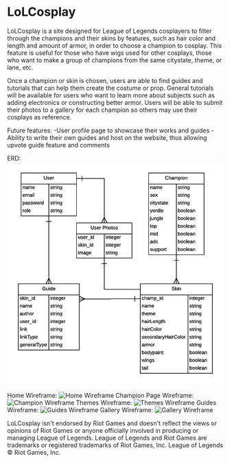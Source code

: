 # LoLCosplay

LoLCosplay is a site designed for League of Legends cosplayers to filter through the champions and their skins by features, such as hair color and length and amount of armor, in order to choose a champion to cosplay. This feature is useful for those who have wigs used for other cosplays, those who want to make a group of champions from the same citystate, theme, or lane, etc. 

Once a champion or skin is chosen, users are able to find guides and tutorials that can help them create the costume or prop. General tutorials will be available for users who want to learn more about subjects such as adding electronics or constructing better armor. Users will be able to submit their photos to a gallery for each champion so others may use their cosplays as reference.

Future features:
	-User profile page to showcase their works and guides
	-Ability to write their own guides and host on the website, thus allowing upvote guide feature and comments

ERD:
![ERD](app/assets/images/ERD.png)

Home Wireframe:
![Home Wireframe](https://www.dropbox.com/s/ys6qjgve6o0gtot/Home.png?dl=0)
Champion Page Wireframe:
![Champion Wireframe](https://www.dropbox.com/s/zlzxyzdpxcrvv79/Champion%20Page.png?dl=0)
Themes Wireframe:
![Themes Wireframe](https://www.dropbox.com/s/ttmhsn3iptnj30s/Themes.png?dl=0)
Guides Wireframe:
![Guides Wireframe](https://www.dropbox.com/s/jummw67z7asn4lp/Guides.png?dl=0)
Gallery Wireframe:
![Gallery Wireframe](https://www.dropbox.com/s/4lmozyt9hvce815/Gallery.png?dl=0)

LoLCosplay isn't endorsed by Riot Games and doesn't reflect the views or opinions of Riot Games or anyone officially involved in producing or managing League of Legends. League of Legends and Riot Games are trademarks or registered trademarks of Riot Games, Inc. League of Legends © Riot Games, Inc.